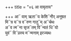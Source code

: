 +++
title = "०६ आ वामृताय"

+++
आ᳓ वाम् ऋता᳓य केशि᳓नीर् अनूषत  
मि᳓त्र य᳓त्र व᳓रुण गातु᳓म् अ᳓र्चथः  
अ᳓व त्म᳓ना सृज᳓तम् पि᳓न्वतं धि᳓यो  
युवं᳓ वि᳓प्रस्य म᳓न्मनाम् इरज्यथः